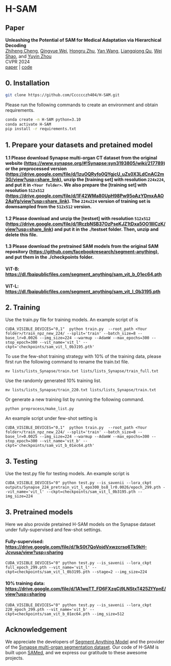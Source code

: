 # H-SAM

## Paper

<b>Unleashing the Potential of SAM for Medical Adaptation via Hierarchical Decoding</b> <br/>
[Zhiheng Cheng](https://scholar.google.com/citations?hl=zh-CN&user=JUy6POQAAAAJ), [Qingyue Wei](https://profiles.stanford.edu/qingyue-wei), [Hongru Zhu](https://pages.jh.edu/hzhu38/), [Yan Wang](https://wangyan921.github.io/), [Liangqiong Qu](https://datascience.hku.hk/people/liangqiong-qu/), [Wei Shao](https://swsamleo.github.io/wei_shao.github.io/), and [Yuyin Zhou](https://yuyinzhou.github.io/) <br/>
CVPR 2024 <br/>
[paper](https://arxiv.org/abs/2403.18271) | [code](https://github.com/Cccccczh404/H-SAM)

## 0. Installation

```bash
git clone https://github.com/Cccccczh404/H-SAM.git
```
Please run the following commands to create an environment and obtain requirements.
```bash
conda create -n H-SAM python=3.10
conda activate H-SAM
pip install -r requirements.txt
```

## 1. Prepare your datasets and pretained model
#### 1.1 Please download Synapse multi-organ CT dataset from the original website (https://www.synapse.org/#!Synapse:syn3193805/wiki/217789) or the preprocessed version (https://drive.google.com/file/d/1zuOQRyfo0QYgjcU_uZs0X3LdCnAC2m3G/view?usp=share_link), unzip the [training set] with resolution `224x224`, and put it in `<Your folder>`. We also prepare the [training set] with resolution `512x512` (https://drive.google.com/file/d/1F42WMa80UpH98Pw95oAzYDmxAAO2ApYg/view?usp=share_link). The `224x224` version of training set is downsampled from the `512x512` version.
#### 1.2 Please download and unzip the [testset] with resolution `512x512` (https://drive.google.com/file/d/1RczbNSB37OzPseKJZ1tDxa5OO1IIICzK/view?usp=share_link) and put it in the ./testset folder. Then, unzip and delete this file.
#### 1.3 Please download the pretrained SAM models from the original SAM repository (https://github.com/facebookresearch/segment-anything), and put them in the ./checkpoints folder. 
#### ViT-B: https://dl.fbaipublicfiles.com/segment_anything/sam_vit_b_01ec64.pth
#### ViT-L: https://dl.fbaipublicfiles.com/segment_anything/sam_vit_l_0b3195.pth 

## 2. Training
Use the train.py file for training models. An example script of is
```
CUDA_VISIBLE_DEVICES="0,1"  python train.py  --root_path <Your folder>/train_npz_new_224/ --split='train' --batch_size=8 --base_lr=0.0026 --img_size=224 --warmup --AdamW --max_epochs=300 --stop_epoch=300 --vit_name='vit_l' --ckpt='checkpoints/sam_vit_l_0b3195.pth'
```
To use the few-shot training strategy with 10% of the training data, please first run the following command to rename the train.txt file.
```
mv lists/lists_Synapse/train.txt lists/lists_Synapse/train_full.txt
```
Use the randomly generated 10% training list.
```
mv lists/lists_Synapse/train_220.txt lists/lists_Synapse/train.txt
```
Or generate a new training list by running the following command.
```
python preprocess/make_list.py
```
An example script under few-shot setting is
```
CUDA_VISIBLE_DEVICES="0,1"  python train.py  --root_path <Your folder>/train_npz_new_224/ --split='train' --batch_size=8 --base_lr=0.0025 --img_size=224 --warmup --AdamW --max_epochs=300 --stop_epoch=300 --vit_name='vit_b' --ckpt='checkpoints/sam_vit_b_01ec64.pth'
```

## 3. Testing
Use the test.py file for testing models. An example script is
```
CUDA_VISIBLE_DEVICES="0" python test.py --is_savenii --lora_ckpt outputs/Synapse_224_pretrain_vit_l_epo300_bs8_lr0.0026/epoch_299.pth --vit_name='vit_l' --ckpt=checkpoints/sam_vit_l_0b3195.pth --img_size=224
```
## 3. Pretrained models
Here we also provide pretained H-SAM models on the Synapse dataset under fully-supervised and few-shot settings.
#### Fully-supervised: https://drive.google.com/file/d/1kS0t7QoVojdVxwzcrso6Tk9kH-Jcvusa/view?usp=sharing 
```
CUDA_VISIBLE_DEVICES="0" python test.py --is_savenii --lora_ckpt full_epoch_299.pth --vit_name='vit_l' --ckpt=checkpoints/sam_vit_l_0b3195.pth --stage=2 --img_size=224
```
#### 10% training data: https://drive.google.com/file/d/1A1wqTT_FD6FXzqCj9LNStxT425ZfYpnE/view?usp=sharing
```
CUDA_VISIBLE_DEVICES="0" python test.py --is_savenii --lora_ckpt 220_epoch_299.pth --vit_name='vit_b' --ckpt=checkpoints/sam_vit_b_01ec64.pth --img_size=512
```



## Acknowledgement
We appreciate the developers of [Segment Anything Model](https://github.com/facebookresearch/segment-anything) and the provider of the [Synapse multi-organ segmentation dataset](https://www.synapse.org/#!Synapse:syn3193805/wiki/217789). Our code of H-SAM is built upon [SAMed](https://github.com/hitachinsk/SAMed), and we express our gratitude to these awesome projects.


